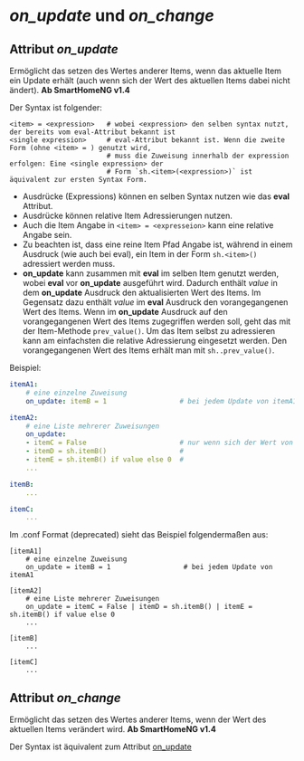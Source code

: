 # *on_update* und *on_change*

## Attribut *on_update*

Ermöglicht das setzen des Wertes anderer Items, wenn das aktuelle Item ein Update erhält (auch wenn sich der Wert des aktuellen Items dabei nicht ändert). **Ab SmartHomeNG v1.4**

Der Syntax ist folgender:
```
<item> = <expression>   # wobei <expression> den selben syntax nutzt, der bereits vom eval-Attribut bekannt ist
<single expression>     # eval-Attribut bekannt ist. Wenn die zweite Form (ohne <item> = ) genutzt wird,
                        # muss die Zuweisung innerhalb der expression erfolgen: Eine <single expression> der
                        # Form `sh.<item>(<expression>)` ist äquivalent zur ersten Syntax Form.
```

- Ausdrücke (Expressions) können en selben Syntax nutzen wie das **eval** Attribut.
- Ausdrücke können relative Item Adressierungen nutzen.
- Auch die Item Angabe in `<item> = <expresseion>` kann eine relative Angabe sein.
- Zu beachten ist, dass <item> eine reine Item Pfad Angabe ist, während in einem Ausdruck (wie auch bei eval), ein Item in der Form `sh.<item>()` adressiert werden muss.
- **on_update** kann zusammen mit **eval** im selben Item genutzt werden, wobei **eval** vor **on_update** ausgeführt wird. Dadurch enthält *value* in dem **on_update** Ausdruck den aktualisierten Wert des Items. Im Gegensatz dazu enthält *value* im **eval** Ausdruck den vorangegangenen Wert des Items. Wenn im **on_update** Ausdruck auf den vorangegangenen Wert des Items zugegriffen werden soll, geht das mit der Item-Methode `prev_value()`. Um das Item selbst zu adressieren kann am einfachsten die relative Adressierung eingesetzt werden. Den vorangegangenen Wert des Items erhält man mit `sh..prev_value()`.

Beispiel:
```yaml
itemA1:
    # eine einzelne Zuweisung
    on_update: itemB = 1                  # bei jedem Update von itemA1

itemA2:
    # eine Liste mehrerer Zuweisungen
    on_update:
    - itemC = False                       # nur wenn sich der Wert von itemA ändert
    - itemD = sh.itemB()                  # 
    - itemE = sh.itemB() if value else 0  # 
    ...

itemB:
    ...

itemC:
    ...
```

Im .conf Format (deprecated) sieht das Beispiel folgendermaßen aus:
```
[itemA1]
    # eine einzelne Zuweisung
    on_update = itemB = 1                  # bei jedem Update von itemA1

[itemA2]
    # eine Liste mehrerer Zuweisungen
    on_update = itemC = False | itemD = sh.itemB() | itemE = sh.itemB() if value else 0
    ...

[itemB]
    ...

[itemC]
    ...

```

## Attribut *on_change*

Ermöglicht das setzen des Wertes anderer Items, wenn der Wert des aktuellen Items verändert wird. **Ab SmartHomeNG v1.4**

Der Syntax ist äquivalent zum Attribut [on_update](#attribut-on_update)



